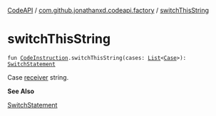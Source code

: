 [CodeAPI](../index.md) / [com.github.jonathanxd.codeapi.factory](index.md) / [switchThisString](.)

# switchThisString

`fun `[`CodeInstruction`](../com.github.jonathanxd.codeapi/-code-instruction.md)`.switchThisString(cases: `[`List`](https://kotlinlang.org/api/latest/jvm/stdlib/kotlin.collections/-list/index.html)`<`[`Case`](../com.github.jonathanxd.codeapi.base/-case/index.md)`>): `[`SwitchStatement`](../com.github.jonathanxd.codeapi.base/-switch-statement/index.md)

Case [receiver](../com.github.jonathanxd.codeapi/-code-instruction.md) string.

**See Also**

[SwitchStatement](../com.github.jonathanxd.codeapi.base/-switch-statement/index.md)

